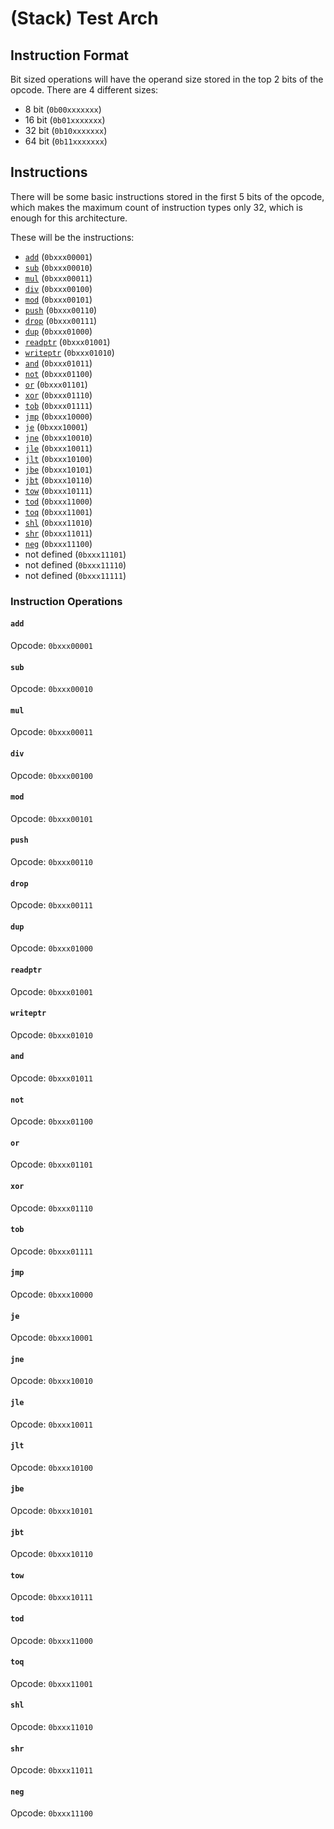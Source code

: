 # (Stack) Test Arch

## Instruction Format

Bit sized operations will have the operand size stored in the top 2 bits of the opcode. There are 4 different sizes:
- 8 bit (`0b00xxxxxxx`)
- 16 bit (`0b01xxxxxxx`)
- 32 bit (`0b10xxxxxxx`)
- 64 bit (`0b11xxxxxxx`)

## Instructions

There will be some basic instructions stored in the first 5 bits of the opcode, which makes the maximum count of instruction types only 32, which is enough for this architecture.

These will be the instructions:
- [`add`](#add) (`0bxxx00001`)
- [`sub`](#sub) (`0bxxx00010`)
- [`mul`](#mul) (`0bxxx00011`)
- [`div`](#div) (`0bxxx00100`)
- [`mod`](#mod) (`0bxxx00101`)
- [`push`](#push) (`0bxxx00110`)
- [`drop`](#drop) (`0bxxx00111`)
- [`dup`](#dup) (`0bxxx01000`)
- [`readptr`](#readptr) (`0bxxx01001`)
- [`writeptr`](#writeptr) (`0bxxx01010`)
- [`and`](#and) (`0bxxx01011`)
- [`not`](#not) (`0bxxx01100`)
- [`or`](#or) (`0bxxx01101`)
- [`xor`](#xor) (`0bxxx01110`)
- [`tob`](#tob) (`0bxxx01111`)
- [`jmp`](#jmp) (`0bxxx10000`)
- [`je`](#je) (`0bxxx10001`)
- [`jne`](#jne) (`0bxxx10010`)
- [`jle`](#jle) (`0bxxx10011`)
- [`jlt`](#jlt) (`0bxxx10100`)
- [`jbe`](#jbe) (`0bxxx10101`)
- [`jbt`](#jbt) (`0bxxx10110`)
- [`tow`](#tow) (`0bxxx10111`)
- [`tod`](#tod) (`0bxxx11000`)
- [`toq`](#toq) (`0bxxx11001`)
- [`shl`](#shl) (`0bxxx11010`)
- [`shr`](#shr) (`0bxxx11011`)
- [`neg`](#neg) (`0bxxx11100`)
- not defined (`0bxxx11101`)
- not defined (`0bxxx11110`)
- not defined (`0bxxx11111`)

### Instruction Operations

#### `add`

Opcode: `0bxxx00001`

#### `sub`

Opcode: `0bxxx00010`

#### `mul`

Opcode: `0bxxx00011`

#### `div`

Opcode: `0bxxx00100`

#### `mod`

Opcode: `0bxxx00101`

#### `push`

Opcode: `0bxxx00110`

#### `drop`

Opcode: `0bxxx00111`

#### `dup`

Opcode: `0bxxx01000`

#### `readptr`

Opcode: `0bxxx01001`

#### `writeptr`

Opcode: `0bxxx01010`

#### `and`

Opcode: `0bxxx01011`

#### `not`

Opcode: `0bxxx01100`

#### `or`

Opcode: `0bxxx01101`

#### `xor`

Opcode: `0bxxx01110`

#### `tob`

Opcode: `0bxxx01111`

#### `jmp`

Opcode: `0bxxx10000`

#### `je`

Opcode: `0bxxx10001`

#### `jne`

Opcode: `0bxxx10010`

#### `jle`

Opcode: `0bxxx10011`

#### `jlt`

Opcode: `0bxxx10100`

#### `jbe`

Opcode: `0bxxx10101`

#### `jbt`

Opcode: `0bxxx10110`

#### `tow`

Opcode: `0bxxx10111`

#### `tod`

Opcode: `0bxxx11000`

#### `toq`

Opcode: `0bxxx11001`

#### `shl`

Opcode: `0bxxx11010`

#### `shr`

Opcode: `0bxxx11011`

#### `neg`

Opcode: `0bxxx11100`

